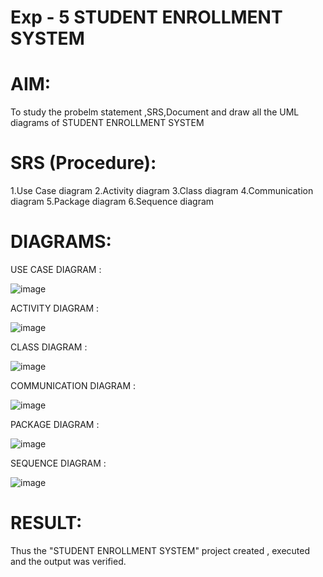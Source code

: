 # Exp - 5 STUDENT ENROLLMENT SYSTEM

# AIM:

 To study the probelm statement ,SRS,Document and draw all the UML diagrams of STUDENT ENROLLMENT SYSTEM

# SRS (Procedure):

1.Use Case diagram
2.Activity diagram
3.Class diagram
4.Communication diagram
5.Package diagram
6.Sequence diagram

# DIAGRAMS:

USE CASE DIAGRAM :

![image](https://github.com/user-attachments/assets/be03d6c1-12a7-4276-a20c-2272b6404045)

ACTIVITY DIAGRAM :

![image](https://github.com/user-attachments/assets/84beb66f-98e5-465d-bfc5-d0e39970d95e)

CLASS DIAGRAM :

![image](https://github.com/user-attachments/assets/6efa6a98-7b3c-421b-8e76-0d766c6d6c60)

COMMUNICATION DIAGRAM :

![image](https://github.com/user-attachments/assets/3792b2bd-e5ec-43cd-ad36-eb1ed689d5fc)

PACKAGE DIAGRAM :

![image](https://github.com/user-attachments/assets/1e4c765e-d3e0-4d5c-87d4-15e7463d737e)

SEQUENCE DIAGRAM :

![image](https://github.com/user-attachments/assets/12aabf19-2483-45aa-8265-1a290529efb3)


# RESULT:

Thus the "STUDENT ENROLLMENT SYSTEM" project created , executed and the output was verified.
